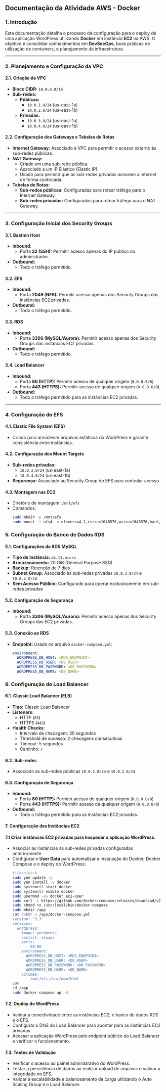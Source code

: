 ## Documentação da Atividade AWS - Docker 

### **1. Introdução**

Esta documentação detalha o processo de configuração para o deploy de uma aplicação WordPress utilizando **Docker** em instância **EC2** na AWS. O objetivo é consolidar conhecimentos em **DevSecOps**, boas práticas de utilização de containers, e planejamento da infraestrutura.

---

### **2. Planejamento e Configuração da VPC**

#### **2.1. Criação da VPC**

- **Bloco CIDR:** `10.0.0.0/16`
- **Sub-redes:**
  - **Públicas:**
    - `10.0.1.0/24` (us-east-1a)
    - `10.0.2.0/24` (us-east-1b)
  - **Privadas:**
    - `10.0.3.0/24` (us-east-1a)
    - `10.0.4.0/24` (us-east-1b)

#### **2.2. Configuração dos Gateways e Tabelas de Rotas**

- **Internet Gateway:** Associado à VPC para permitir o acesso externo às sub-redes públicas.
- **NAT Gateway:**
  - Criado em uma sub-rede pública.
  - Associado a um IP Elástico (Elastic IP).
  - Usado para permitir que as sub-redes privadas acessem a internet de forma controlada.
- **Tabelas de Rotas:**
  - **Sub-redes públicas:** Configuradas para rotear tráfego para o Internet Gateway.
  - **Sub-redes privadas:** Configuradas para rotear tráfego para o NAT Gateway.

---

### **3. Configuração Inicial dos Security Groups**

#### **3.1. Bastion Host**

- **Inbound:**
  - Porta **22 (SSH):** Permitir acesso apenas do IP público do administrador.
- **Outbound:**
  - Todo o tráfego permitido.

#### **3.2. EFS**

- **Inbound:**
  - Porta **2049 (NFS):** Permitir acesso apenas dos Security Groups das instâncias EC2 privadas.
- **Outbound:**
  - Todo o tráfego permitido.

#### **3.3. RDS**

- **Inbound:**
  - Porta **3306 (MySQL/Aurora):** Permitir acesso apenas dos Security Groups das instâncias EC2 privadas.
- **Outbound:**
  - Todo o tráfego permitido.

#### **3.4. Load Balancer**

- **Inbound:**
  - Porta **80 (HTTP):** Permitir acesso de qualquer origem (`0.0.0.0/0`).
  - Porta **443 (HTTPS):** Permitir acesso de qualquer origem (`0.0.0.0/0`).
- **Outbound:**
  - Todo o tráfego permitido para as instâncias EC2 privadas.

---


### **4. Configuração do EFS**

#### **4.1. Elastic File System (EFS)**
- Criado para armazenar arquivos estáticos do WordPress e garantir consistência entre instâncias.

#### **4.2. Configuração dos Mount Targets**
- **Sub-redes privadas:**
  - `10.0.3.0/24` (us-east-1a)
  - `10.0.4.0/24` (us-east-1b)
- **Segurança:** Associado ao Security Group do EFS para controlar acesso.

#### **4.3. Montagem nas EC2**
- Diretório de montagem: `/mnt/efs`
- Comandos:
  ```bash
  sudo mkdir -p /mnt/efs
  sudo mount -t nfs4 -o nfsvers=4.1,rsize=1048576,wsize=1048576,hard,timeo=600,retrans=2,noresvport <EFS_ID>.efs.<REGION>.amazonaws.com:/ /mnt/efs

### **5. Configuração do Banco de Dados RDS**

#### **5.1. Configurações do RDS MySQL**
- **Tipo de Instância:** `db.t3.micro`
- **Armazenamento:** 20 GiB (General Purpose SSD)
- **Backup:** Retenção de 7 dias
- **Subnet Group:** Associado às sub-redes privadas `10.0.3.0/24` e `10.0.4.0/24`
- **Sem Acesso Público:** Configurado para operar exclusivamente em sub-redes privadas

#### **5.2. Configuração de Segurança**
- **Inbound:**
  - Porta **3306 (MySQL/Aurora):** Permitir acesso apenas dos Security Groups das EC2 privadas.

#### **5.3. Conexão ao RDS**
- **Endpoint:** Usado no arquivo `docker-compose.yml`:
  ```yaml
  environment:
    WORDPRESS_DB_HOST: <RDS_ENDPOINT>
    WORDPRESS_DB_USER: <DB_USER>
    WORDPRESS_DB_PASSWORD: <DB_PASSWORD>
    WORDPRESS_DB_NAME: <DB_NAME>


### **6. Configuração do Load Balancer**

#### **6.1. Classic Load Balancer (ELB)**
- **Tipo:** Classic Load Balancer
- **Listeners:**
  - HTTP (`80`)
  - HTTPS (`443`)
- **Health Checks:**
  - Intervalo de checagem: 30 segundos
  - Threshold de sucesso: 2 checagens consecutivas
  - Timeout: 5 segundos
  - Caminho: `/`

#### **6.2. Sub-redes**
- Associado às sub-redes públicas `10.0.1.0/24` e `10.0.2.0/24`

#### **6.3. Configuração de Segurança**
- **Inbound:**
  - Porta **80 (HTTP):** Permitir acesso de qualquer origem (`0.0.0.0/0`)
  - Porta **443 (HTTPS):** Permitir acesso de qualquer origem (`0.0.0.0/0`)
- **Outbound:**
  - Todo o tráfego permitido para as instâncias EC2 privadas.

#### **7. Configuração das Instâncias EC2**

#### **7.1 Criar instâncias EC2 privadas para hospedar a aplicação WordPress.**
- Associar as instâncias às sub-redes privadas configuradas anteriormente.
- Configurar o **User Data** para automatizar a instalação do Docker, Docker Compose e o deploy do WordPress:
  ```bash
  #!/bin/bash
  sudo yum update -y
  sudo yum install -y docker
  sudo systemctl start docker
  sudo systemctl enable docker
  sudo usermod -aG docker ec2-user
  sudo curl -L https://github.com/docker/compose/releases/download/v2.17.3/docker-compose-$(uname -s)-$(uname -m) -o /usr/local/bin/docker-compose
  sudo chmod +x /usr/local/bin/docker-compose
  sudo mkdir /app
  cat <<EOF > /app/docker-compose.yml
  version: '3.3'
  services:
    wordpress:
      image: wordpress
      restart: always
      ports:
        - 80:80
      environment:
        WORDPRESS_DB_HOST: <RDS_ENDPOINT>
        WORDPRESS_DB_USER: <DB_USER>
        WORDPRESS_DB_PASSWORD: <DB_PASSWORD>
        WORDPRESS_DB_NAME: <DB_NAME>
      volumes:
        - /mnt/efs:/var/www/html
  EOF
  cd /app
  sudo docker-compose up -d


#### **7.2. Deploy do WordPress**

- Validar a conectividade entre as instâncias EC2, o banco de dados RDS e o EFS.
- Configurar o DNS do Load Balancer para apontar para as instâncias EC2 privadas.
- Acessar a aplicação WordPress pelo endpoint público do Load Balancer e verificar o funcionamento.

#### **7.3. Testes de Validação**

- Verificar o acesso ao painel administrativo do WordPress.
- Testar a persistência de dados ao realizar upload de arquivos e validar a integridade no EFS.
- Validar a escalabilidade e balanceamento de carga utilizando o Auto Scaling Group e o Load Balancer.



